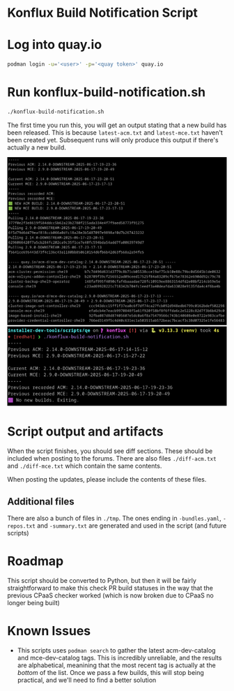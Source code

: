 # Konflux Build Notification Script

# Log into quay.io
```bash
podman login -u='<user>' -p='<quay token>' quay.io
```

# Run konflux-build-notification.sh
```bash
./konflux-build-notification.sh
```

The first time you run this, you will get an output stating that a new build has been released. This is because `latest-acm.txt` and `latest-mce.txt` haven't been created yet. Subsequent runs will only produce this output if there's actually a new build.

![alt text](assets/expected-output.png)
![alt text](assets/expected-output-2.png)

# Script output and artifacts
When the script finishes, you should see diff sections. These should be included when posting to the forums. There are also files `./diff-acm.txt` and `./diff-mce.txt` which contain the same contents.

When posting the updates, please include the contents of these files.

## Additional files
There are also a bunch of files in `./tmp`. The ones ending in `-bundles.yaml`, `-repos.txt` and `-summary.txt` are generated and used in the script (and future scripts)


# Roadmap
This script should be converted to Python, but then it will be fairly straightforward to make this check PR build statuses in the way that the previous CPaaS checker worked (which is now broken due to CPaaS no longer being built)


# Known Issues
- This scripts uses `podman search` to gather the latest acm-dev-catalog and mce-dev-catalog tags. This is incredibly unreliable, and the results are alphabetical, meanining that the most recent tag is actually at the *bottom* of the list. Once we pass a few builds, this will stop being practical, and we'll need to find a better solution
